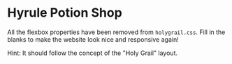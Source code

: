 # Hyrule Potion Shop

All the flexbox properties have been removed from `holygrail.css`. Fill in the blanks to make the website look nice and responsive again!

Hint: It should follow the concept of the "Holy Grail" layout.
